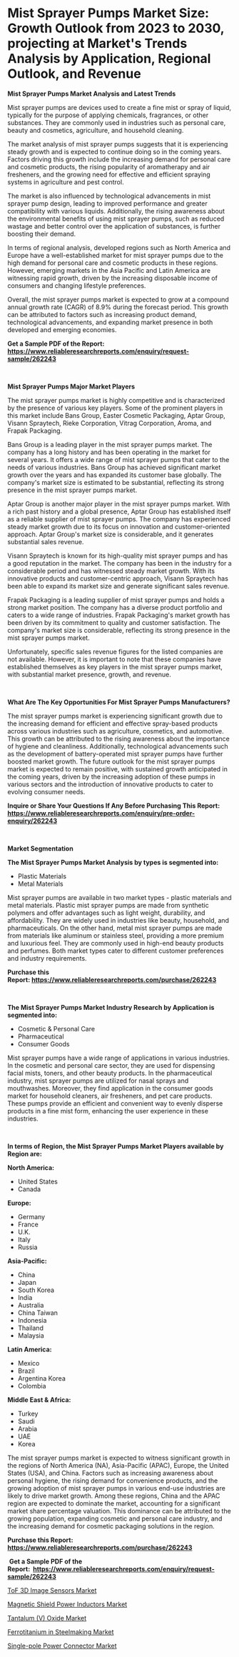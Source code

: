<p><h1>Mist Sprayer Pumps Market Size: Growth Outlook from 2023 to 2030, projecting at Market's Trends Analysis by Application, Regional Outlook, and Revenue</h1></p><p><strong>Mist Sprayer Pumps Market Analysis and Latest Trends</strong></p>
<p><p>Mist sprayer pumps are devices used to create a fine mist or spray of liquid, typically for the purpose of applying chemicals, fragrances, or other substances. They are commonly used in industries such as personal care, beauty and cosmetics, agriculture, and household cleaning.</p><p>The market analysis of mist sprayer pumps suggests that it is experiencing steady growth and is expected to continue doing so in the coming years. Factors driving this growth include the increasing demand for personal care and cosmetic products, the rising popularity of aromatherapy and air fresheners, and the growing need for effective and efficient spraying systems in agriculture and pest control.</p><p>The market is also influenced by technological advancements in mist sprayer pump design, leading to improved performance and greater compatibility with various liquids. Additionally, the rising awareness about the environmental benefits of using mist sprayer pumps, such as reduced wastage and better control over the application of substances, is further boosting their demand.</p><p>In terms of regional analysis, developed regions such as North America and Europe have a well-established market for mist sprayer pumps due to the high demand for personal care and cosmetic products in these regions. However, emerging markets in the Asia Pacific and Latin America are witnessing rapid growth, driven by the increasing disposable income of consumers and changing lifestyle preferences.</p><p>Overall, the mist sprayer pumps market is expected to grow at a compound annual growth rate (CAGR) of 8.9% during the forecast period. This growth can be attributed to factors such as increasing product demand, technological advancements, and expanding market presence in both developed and emerging economies.</p></p>
<p><strong>Get a Sample PDF of the Report:&nbsp; <a href="https://www.reliableresearchreports.com/enquiry/request-sample/262243">https://www.reliableresearchreports.com/enquiry/request-sample/262243</a></strong></p>
<p>&nbsp;</p>
<p><strong>Mist Sprayer Pumps Major Market Players</strong></p>
<p><p>The mist sprayer pumps market is highly competitive and is characterized by the presence of various key players. Some of the prominent players in this market include Bans Group, Easter Cosmetic Packaging, Aptar Group, Visann Spraytech, Rieke Corporation, Vitrag Corporation, Aroma, and Frapak Packaging.</p><p>Bans Group is a leading player in the mist sprayer pumps market. The company has a long history and has been operating in the market for several years. It offers a wide range of mist sprayer pumps that cater to the needs of various industries. Bans Group has achieved significant market growth over the years and has expanded its customer base globally. The company's market size is estimated to be substantial, reflecting its strong presence in the mist sprayer pumps market.</p><p>Aptar Group is another major player in the mist sprayer pumps market. With a rich past history and a global presence, Aptar Group has established itself as a reliable supplier of mist sprayer pumps. The company has experienced steady market growth due to its focus on innovation and customer-oriented approach. Aptar Group's market size is considerable, and it generates substantial sales revenue.</p><p>Visann Spraytech is known for its high-quality mist sprayer pumps and has a good reputation in the market. The company has been in the industry for a considerable period and has witnessed steady market growth. With its innovative products and customer-centric approach, Visann Spraytech has been able to expand its market size and generate significant sales revenue.</p><p>Frapak Packaging is a leading supplier of mist sprayer pumps and holds a strong market position. The company has a diverse product portfolio and caters to a wide range of industries. Frapak Packaging's market growth has been driven by its commitment to quality and customer satisfaction. The company's market size is considerable, reflecting its strong presence in the mist sprayer pumps market.</p><p>Unfortunately, specific sales revenue figures for the listed companies are not available. However, it is important to note that these companies have established themselves as key players in the mist sprayer pumps market, with substantial market presence, growth, and revenue.</p></p>
<p>&nbsp;</p>
<p><strong>What Are The Key Opportunities For Mist Sprayer Pumps Manufacturers?</strong></p>
<p><p>The mist sprayer pumps market is experiencing significant growth due to the increasing demand for efficient and effective spray-based products across various industries such as agriculture, cosmetics, and automotive. This growth can be attributed to the rising awareness about the importance of hygiene and cleanliness. Additionally, technological advancements such as the development of battery-operated mist sprayer pumps have further boosted market growth. The future outlook for the mist sprayer pumps market is expected to remain positive, with sustained growth anticipated in the coming years, driven by the increasing adoption of these pumps in various sectors and the introduction of innovative products to cater to evolving consumer needs.</p></p>
<p><strong>Inquire or Share Your Questions If Any Before Purchasing This Report: <a href="https://www.reliableresearchreports.com/enquiry/pre-order-enquiry/262243">https://www.reliableresearchreports.com/enquiry/pre-order-enquiry/262243</a></strong></p>
<p>&nbsp;</p>
<p><strong>Market Segmentation</strong></p>
<p><strong>The Mist Sprayer Pumps Market Analysis by types is segmented into:</strong></p>
<p><ul><li>Plastic Materials</li><li>Metal Materials</li></ul></p>
<p><p>Mist sprayer pumps are available in two market types - plastic materials and metal materials. Plastic mist sprayer pumps are made from synthetic polymers and offer advantages such as light weight, durability, and affordability. They are widely used in industries like beauty, household, and pharmaceuticals. On the other hand, metal mist sprayer pumps are made from materials like aluminum or stainless steel, providing a more premium and luxurious feel. They are commonly used in high-end beauty products and perfumes. Both market types cater to different customer preferences and industry requirements.</p></p>
<p><strong>Purchase this Report:&nbsp;<a href="https://www.reliableresearchreports.com/purchase/262243">https://www.reliableresearchreports.com/purchase/262243</a></strong></p>
<p>&nbsp;</p>
<p><strong>The Mist Sprayer Pumps Market Industry Research by Application is segmented into:</strong></p>
<p><ul><li>Cosmetic & Personal Care</li><li>Pharmaceutical</li><li>Consumer Goods</li></ul></p>
<p><p>Mist sprayer pumps have a wide range of applications in various industries. In the cosmetic and personal care sector, they are used for dispensing facial mists, toners, and other beauty products. In the pharmaceutical industry, mist sprayer pumps are utilized for nasal sprays and mouthwashes. Moreover, they find application in the consumer goods market for household cleaners, air fresheners, and pet care products. These pumps provide an efficient and convenient way to evenly disperse products in a fine mist form, enhancing the user experience in these industries.</p></p>
<p>&nbsp;</p>
<p><strong>In terms of Region, the Mist Sprayer Pumps Market Players available by Region are:</strong></p>
<p>
    <p> <strong> North America: </strong>
        <ul>
            <li>United States</li>
            <li>Canada</li>
        </ul>
        </p> 
    <p> <strong> Europe: </strong>
        <ul>
            <li>Germany</li>
            <li>France</li>
            <li>U.K.</li>
            <li>Italy</li>
            <li>Russia</li>
        </ul>
        </p> 
    <p> <strong> Asia-Pacific: </strong>
        <ul>
            <li>China</li>
            <li>Japan</li>
            <li>South Korea</li>
            <li>India</li>
            <li>Australia</li>
            <li>China Taiwan</li>
            <li>Indonesia</li>
            <li>Thailand</li>
            <li>Malaysia</li>
        </ul>
        </p> 
    <p> <strong> Latin America: </strong>
        <ul>
            <li>Mexico</li>
            <li>Brazil</li>
            <li>Argentina Korea</li>
            <li>Colombia</li>
        </ul>
        </p> 
    <p> <strong> Middle East & Africa: </strong>
        <ul>
            <li>Turkey</li>
            <li>Saudi</li>
            <li>Arabia</li>
            <li>UAE</li>
            <li>Korea</li>
        </ul>
    </p>
    </p>
<p><p>The mist sprayer pumps market is expected to witness significant growth in the regions of North America (NA), Asia-Pacific (APAC), Europe, the United States (USA), and China. Factors such as increasing awareness about personal hygiene, the rising demand for convenience products, and the growing adoption of mist sprayer pumps in various end-use industries are likely to drive market growth. Among these regions, China and the APAC region are expected to dominate the market, accounting for a significant market share percentage valuation. This dominance can be attributed to the growing population, expanding cosmetic and personal care industry, and the increasing demand for cosmetic packaging solutions in the region.</p></p>
<p><strong>Purchase this Report: <a href="https://www.reliableresearchreports.com/purchase/262243">https://www.reliableresearchreports.com/purchase/262243</a></strong></p>
<p>&nbsp;<strong>Get a Sample PDF of the Report:&nbsp;&nbsp;<a href="https://www.reliableresearchreports.com/enquiry/request-sample/262243">https://www.reliableresearchreports.com/enquiry/request-sample/262243</a></strong></p>
<p><strong></strong></p>
<p><p><a href="https://www.linkedin.com/pulse/tof-3d-image-sensors-market-insights-players-forecast-qoqne/">ToF 3D Image Sensors Market</a></p><p><a href="https://www.linkedin.com/pulse/magnetic-shield-power-inductors-market-challenges-ibqqe/">Magnetic Shield Power Inductors Market</a></p><p><a href="https://medium.com/@royross51/tantalum-v-oxide-market-share-evolution-and-market-growth-trends-2023-2030-680c9156ae6c">Tantalum (V) Oxide Market</a></p><p><a href="https://medium.com/@timothychapman46/ferrotitanium-in-steelmaking-market-trends-and-market-analysis-forecasted-for-period-2023-2030-6def1416bb69">Ferrotitanium in Steelmaking Market</a></p><p><a href="https://www.linkedin.com/pulse/single-pole-power-connector-market-research-report-unlocks-kodbe/">Single-pole Power Connector Market</a></p></p>